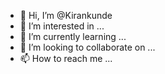 - 👋 Hi, I’m @Kirankunde
- 👀 I’m interested in ...
- 🌱 I’m currently learning ...
- 💞️ I’m looking to collaborate on ...
- 📫 How to reach me ...

<!---
Kirankunde/Kirankunde is a ✨ special ✨ repository because its `README.md` (this file) appears on your GitHub profile.
You can click the Preview link to take a look at your changes.
--->
